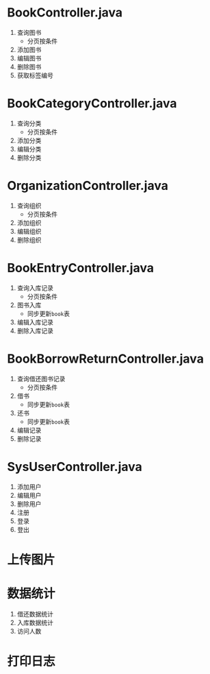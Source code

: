 # BookController.java

1. 查询图书
   - 分页按条件
2. 添加图书
3. 编辑图书
4. 删除图书
5. 获取标签编号

# BookCategoryController.java

1. 查询分类
   - 分页按条件
2. 添加分类
3. 编辑分类
4. 删除分类

# OrganizationController.java

1. 查询组织
   - 分页按条件
2. 添加组织
3. 编辑组织
4. 删除组织

# BookEntryController.java

1. 查询入库记录
   - 分页按条件
2. 图书入库
   - 同步更新`book`表
3. 编辑入库记录
4. 删除入库记录

# BookBorrowReturnController.java

1. 查询借还图书记录
   - 分页按条件
2. 借书
   - 同步更新`book`表
3. 还书
   - 同步更新`book`表
4. 编辑记录
5. 删除记录

# SysUserController.java

1. 添加用户
2. 编辑用户
3. 删除用户
4. 注册
5. 登录
6. 登出

# 上传图片

# 数据统计

1. 借还数据统计
2. 入库数据统计
3. 访问人数

# 打印日志

